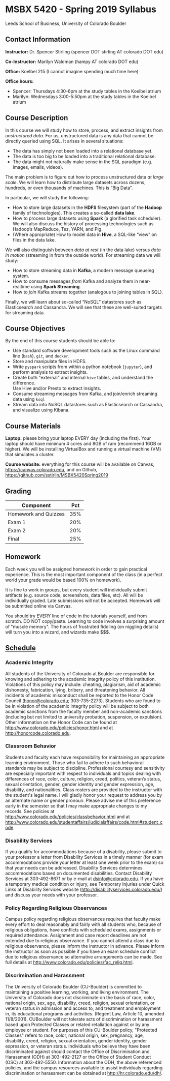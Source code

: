 # MSBX 5420 - Spring 2019 Syllabus
Leeds School of Business, University of Colorado Boulder

## Contact Information

**Instructor:**  Dr. Spencer Stirling (spencer DOT stirling AT colorado DOT edu)

**Co-Instructor:**  Marilyn Waldman (hampy AT colorado DOT edu)

**Office:**  Koelbel 215 (I cannot imagine spending much time here)

**Office hours:**  
- Spencer:  Thursdays 4:30-6pm at the study tables in the Koelbel atrium
- Marilyn:  Wednesdays 3:00-5:50pm at the study tables in the Koelbel atrium


## Course Description

In this course we will study how to store, process, and extract insights from *unstructured data*.
For us, unstructured data is any data that cannot be directly queried using SQL.  It arises in several situations:

- The data has simply not been loaded into a relational database yet.
- The data is too big to be loaded into a traditional relational database.
- The data might not naturally make sense in the SQL paradigm (e.g. images, emails, videos).

The main problem is to figure out how to process unstructured data *at large scale*.
We will learn how to distribute large datasets across dozens, hundreds, or even thousands of machines.  This is “Big Data”.

In particular, we will study the following:

- How to store large datasets in the **HDFS** filesystem (part of the **Hadoop** family of technologies).
  This creates a so-called **data lake**.
- How to process large datasets using **Spark** (a glorified task scheduler).
  We will also discuss the history of processing technologies such as Hadoop’s MapReduce, Tez, YARN, and Pig.
- (Where appropriate) How to model data in **Hive**, a SQL-like “view” on files in the data lake.

We will also distinguish between *data at rest* (in the data lake) versus *data in motion* (streaming in from the outside world).
For streaming data we will study:

- How to store streaming data in **Kafka**, a modern message queueing system.
- How to consume messages *from* Kafka and analyze them in near-realtime using **Spark Streaming**.
- How to *join* Kafka streams together (analogous to joining tables in SQL).

Finally, we will learn about so-called “NoSQL” datastores such as Elasticsearch and Cassandra.
We will see that these are well-suited targets for streaming data.


## Course Objectives

By the end of this course students should be able to:

- Use standard software development tools such as the Linux command line (`bash`), `git`, and `docker`.
- Store and manipulate files in HDFS.
- Write `pyspark` scripts from within a python notebook (`jupyter`), and perform analysis to extract insights.
- Create both "external" and internal `hive` tables, and understand the difference.  
  Use Hive and/or Presto to extract insights.
- Consume streaming messages from Kafka, and join/enrich streaming data using `ksql`
- Stream data into NoSQL datastores such as Elasticsearch or Cassandra, and visualize using Kibana.


## Course Materials

**Laptop:**  please bring your laptop EVERY day (including the first).  Your laptop should have minimum 4 cores and 8GB of ram (recommend 16GB or higher).
We will be installing VirtualBox and running a virtual machine (VM) that simulates a cluster.

**Course website:**  everything for this course will be available on Canvas, https://canvas.colorado.edu,
and on Github, https://github.com/sstirlin/MSBX5420Spring2019


## Grading

|Component                |Pct |
|-------------------------|----|
|Homework and Quizzes     |35% |
|Exam 1                   |20% |
|Exam 2                   |20% |
|Final                    |25% |


## Homework

Each week you will be assigned homework in order to gain practical experience.
This is the most important component of the class (in a perfect world your grade would be based 100% on homework).

It is fine to work in groups, but every student will individually submit artifacts (e.g. source code, screenshots, data files, etc).
All will be individually graded.  Late submissions will not be accepted.
Homework will be submitted online via Canvas. 

You should try EVERY line of code in the tutorials yourself, and from scratch.  DO NOT copy/paste.
Learning to code involves a surprising amount of "muscle memory".  The hours of frustrated fiddling (on
niggling details) will turn you into a wizard, and wizards make $$$.


## [Schedule](../README.md#schedule-subject-to-change)


### Academic Integrity 

All students of the University of Colorado at Boulder are responsible for knowing and adhering to the academic integrity policy of this institution. Violations of this policy may include: cheating, plagiarism, aid of academic dishonesty, fabrication, lying, bribery, and threatening behavior. All incidents of academic misconduct shall be reported to the Honor Code Council (honor@colorado.edu; 303-735-2273). Students who are found to be in violation of the academic integrity policy will be subject to both academic sanctions from the faculty member and non-academic sanctions (including but not limited to university probation, suspension, or expulsion). Other information on the Honor Code can be found at http://www.colorado.edu/policies/honor.html and at http://honorcode.colorado.edu. 

### Classroom Behavior 

Students and faculty each have responsibility for maintaining an appropriate learning environment. Those who fail to adhere to such behavioral standards may be subject to discipline. Professional courtesy and sensitivity are especially important with respect to individuals and topics dealing with differences of race, color, culture, religion, creed, politics, veteran’s status, sexual orientation, gender, gender identity and gender expression, age, disability, and nationalities. Class rosters are provided to the instructor with the student's legal name. I will gladly honor your request to address you by an alternate name or gender pronoun. Please advise me of this preference early in the semester so that I may make appropriate changes to my records. See policies at http://www.colorado.edu/policies/classbehavior.html and at http://www.colorado.edu/studentaffairs/judicialaffairs/code.html#student_code 

### Disability Services 

If you qualify for accommodations because of a disability, please submit to your professor a letter from Disability Services in a timely manner (for exam accommodations provide your letter at least one week prior to the exam) so that your needs can be addressed. Disability Services determines accommodations based on documented disabilities. Contact Disability Services at 303-492-8671 or by e-mail at dsinfo@colorado.edu. 
If you have a temporary medical condition or injury, see Temporary Injuries under Quick Links at Disability Services website (http://disabilityservices.colorado.edu/) and discuss your needs with your professor. 

### Policy Regarding Religious Observances 

Campus policy regarding religious observances requires that faculty make every effort to deal reasonably and fairly with all students who, because of religious obligations, have conflicts with scheduled exams, assignments or required attendance. Assignment and case report deadlines are not extended due to religious observance. If you cannot attend a class due to religious observance, please inform the instructor in advance. Please inform the instructor as soon as possible if you have an exam schedule conflict due to religious observance so alternative arrangements can be made. See full details at http://www.colorado.edu/policies/fac_relig.html. 

### Discrimination and Harassment 

The University of Colorado Boulder (CU-Boulder) is committed to maintaining a positive learning, working, and living environment. The University of Colorado does not discriminate on the basis of race, color, national origin, sex, age, disability, creed, religion, sexual orientation, or veteran status in admission and access to, and treatment and employment in, its educational programs and activities. (Regent Law, Article 10, amended 11/8/2001). CUBoulder will not tolerate acts of discrimination or harassment based upon Protected Classes or related retaliation against or by any employee or student. For purposes of this CU-Boulder policy, "Protected Classes" refers to race, color, national origin, sex, pregnancy, age, disability, creed, religion, sexual orientation, gender identity, gender expression, or veteran status. Individuals who believe they have been discriminated against should contact the Office of Discrimination and Harassment (ODH) at 303-492-2127 or the Office of Student Conduct (OSC) at 303-492-5550. Information about the ODH, the above referenced policies, and the campus resources available to assist individuals regarding discrimination or harassment can be obtained at http://hr.colorado.edu/dh/.
